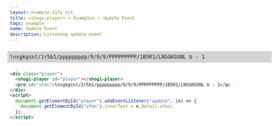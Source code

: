 ```yaml
---
layout: example.11ty.cjs
title: <shogi-player> ⌲ Examples ⌲ Update Event
tags: example
name: Update Event
description: Listening update event
---
```


<style>
  div.player {
    width: 600px;
  }
  pre {
    font-size: smaller;
    padding: 0.5em;
    background-color: lightgray;
    overflow-x: scroll;
  }
</style>
<div class="player">
  <shogi-player id="player"></shogi-player>
  <pre id="sfen">lnsgkgsnl/1r5b1/ppppppppp/9/9/9/PPPPPPPPP/1B5R1/LNSGKGSNL b - 1</pre>
</div>
<script>
  document.getElementById("player").addEventListener("update", (e) => {
    document.getElementById("sfen").innerText = e.detail.sfen;
  });
</script>

```html
<div class="player">
  <shogi-player id="player"></shogi-player>
  <pre id="sfen">lnsgkgsnl/1r5b1/ppppppppp/9/9/9/PPPPPPPPP/1B5R1/LNSGKGSNL b - 1</pre>
</div>
<script>
  document.getElementById("player").addEventListener("update", (e) => {
    document.getElementById("sfen").innerText = e.detail.sfen;
  });
</script>
```